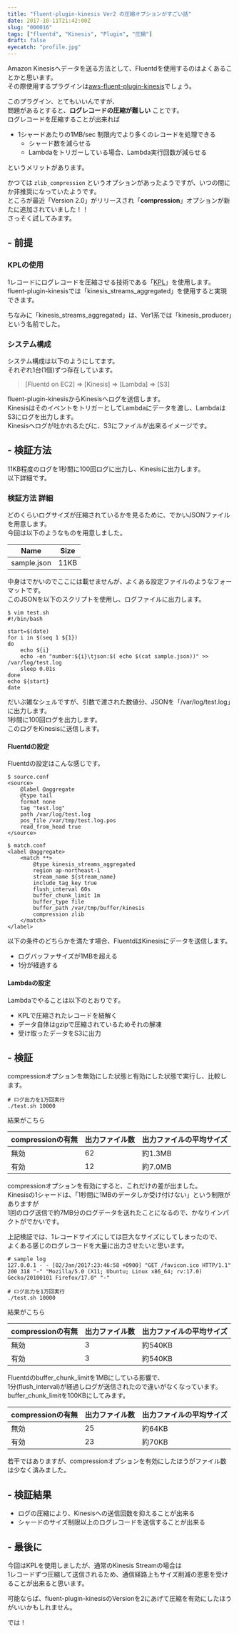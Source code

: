```yaml
---
title: "fluent-plugin-kinesis Ver2 の圧縮オプションがすごい話"
date: 2017-10-11T21:42:00Z
slug: "000016"
tags: ["fluentd", "Kinesis", "Plugin", "圧縮"]
draft: false
eyecatch: "profile.jpg"
---
```

Amazon Kinesisへデータを送る方法として、Fluentdを使用するのはよくあることかと思います。  
その際使用するプラグインは[aws-fluent-plugin-kinesis](https://github.com/awslabs/aws-fluent-plugin-kinesis)でしょう。  

このプラグイン、とてもいいんですが、  
問題があるとすると、__ログレコードの圧縮が難しい__ ことです。  
ログレコードを圧縮することが出来れば

* 1シャードあたりの1MB/sec 制限内でより多くのレコードを処理できる
  - シャード数を減らせる
  - Lambdaをトリガーしている場合、Lambda実行回数が減らせる

というメリットがあります。  

かつては `zlib_compression` というオプションがあったようですが、いつの間にか非推奨になっていたようです。  
ところが最近「Version 2.0」がリリースされ「__compression__」オプションが新たに追加されていました！！  
さっそく試してみます。  

## - 前提

### KPLの使用
1レコードにログレコードを圧縮させる技術である「[KPL](http://docs.aws.amazon.com/ja_jp/streams/latest/dev/developing-producers-with-kpl.html)」を使用します。  
fluent-plugin-kinesisでは「kinesis_streams_aggregated」を使用すると実現できます。  

ちなみに「kinesis_streams_aggregated」は、Ver1系では「kinesis_producer」という名前でした。

### システム構成
システム構成は以下のようにしてます。  
それぞれ1台(1個)ずつ存在しています。  

> [Fluentd on EC2] => [Kinesis] ⇒ [Lambda] ⇒ [S3]

fluent-plugin-kinesisからKinesisへログを送信します。  
KinesisはそのイベントをトリガーとしてLambdaにデータを渡し、LambdaはS3にログを出力します。  
Kinesisへログが吐かれるたびに、S3にファイルが出来るイメージです。  

## - 検証方法
11KB程度のログを1秒間に100回ログに出力し、Kinesisに出力します。  
以下詳細です。

### 検証方法 詳細
どのくらいログサイズが圧縮されているかを見るために、でかいJSONファイルを用意します。  
今回は以下のようなものを用意しました。  

| Name | Size |
| ---- | ---- | 
| sample.json | 11KB |

中身はでかいのでここには載せませんが、よくある設定ファイルのようなフォーマットです。  
このJSONを以下のスクリプトを使用し、ログファイルに出力します。

```
$ vim test.sh
#!/bin/bash
 
start=$(date)
for i in $(seq 1 ${1})
do
    echo ${i}
    echo -en "number:${i}\tjson:$( echo $(cat sample.json))" >> /var/log/test.log
    sleep 0.01s
done
echo ${start}
date
```

だいぶ雑なシェルですが、引数で渡された数値分、JSONを「/var/log/test.log」に出力します。  
1秒間に100回ログを出力します。  
このログをKinesisに送信します。  

#### Fluentdの設定
Fluentdの設定はこんな感じです。  

```
$ source.conf
<source>
    @label @aggregate
    @type tail
    format none
    tag "test.log"
    path /var/log/test.log
    pos_file /var/tmp/test.log.pos
    read_from_head true
</source>

$ match.conf
<label @aggregate>
    <match **>
        @type kinesis_streams_aggregated
        region ap-northeast-1
        stream_name ${stream_name}
        include_tag_key true
        flush_interval 60s
        buffer_chunk_limit 1m
        buffer_type file
        buffer_path /var/tmp/buffer/kinesis
        compression zlib
    </match>
</label>
```

以下の条件のどちらかを満たす場合、FluentdはKinesisにデータを送信します。  

* ログバッファサイズが1MBを超える
* 1分が経過する

#### Lambdaの設定
Lambdaでやることは以下のとおりです。

* KPLで圧縮されたレコードを紐解く
* データ自体はgzipで圧縮されているためそれの解凍
* 受け取ったデータをS3に出力

## - 検証
compressionオプションを無効にした状態と有効にした状態で実行し、比較します。

```
# ログ出力を1万回実行
./test.sh 10000
```

結果がこちら  

| compressionの有無    | 出力ファイル数   | 出力ファイルの平均サイズ       |
| ---- | --- | ------- |
| 無効 | 62  | 約1.3MB |
| 有効 | 12  | 約7.0MB |

compressionオプションを有効にすると、これだけの差が出ました。  
Kinesisの1シャードは、「1秒間に1MBのデータしか受け付けない」という制限がありますが  
1回のログ送信で約7MB分のログデータを送れたことになるので、かなりインパクトがでかいです。  


上記検証では、1レコードサイズにしては巨大なサイズにしてしまったので、  
よくある感じのログレコードを大量に出力させたいと思います。  

```
# sample log
127.0.0.1 - - [02/Jan/2017:23:46:58 +0900] "GET /favicon.ico HTTP/1.1" 200 318 "-" "Mozilla/5.0 (X11; Ubuntu; Linux x86_64; rv:17.0) Gecko/20100101 Firefox/17.0" "-"
```

```
# ログ出力を1万回実行
./test.sh 10000
```

結果がこちら  

| compressionの有無    | 出力ファイル数   | 出力ファイルの平均サイズ       |
| ---- | --- | ------- |
| 無効 | 3  | 約540KB |
| 有効 | 3  | 約540KB |

Fluentdのbuffer_chunk_limitを1MBにしている影響で、  
1分(flush_interval)が経過しログが送信されたので違いがなくなっています。  
buffer_chunk_limitを100KBにしてみます。  

| compressionの有無    | 出力ファイル数   | 出力ファイルの平均サイズ       |
| ---- | --- | ------- |
| 無効 | 25  | 約64KB |
| 有効 | 23  | 約70KB |

若干ではありますが、compressionオプションを有効にしたほうがファイル数は少なく済みました。  

## - 検証結果

* ログの圧縮により、Kinesisへの送信回数を抑えることが出来る
* シャードのサイズ制限以上のログレコードを送信することが出来る

## - 最後に
今回はKPLを使用しましたが、通常のKinesis Streamの場合は  
1レコードずつ圧縮して送信されるため、通信経路上もサイズ削減の恩恵を受けることが出来ると思います。  

可能ならば、fluent-plugin-kinesisのVersionを2にあげて圧縮を有効にしたほうがいいかもしれません。  

では！